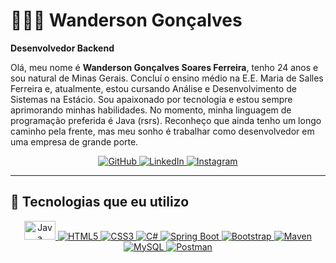 # 🧑🏽‍💻 Wanderson Gonçalves

**Desenvolvedor Backend**

Olá, meu nome é **Wanderson Gonçalves Soares Ferreira**, tenho 24 anos e sou natural de Minas Gerais. Concluí o ensino médio na E.E. Maria de Salles Ferreira e, atualmente, estou cursando Análise e Desenvolvimento de Sistemas na Estácio. Sou apaixonado por tecnologia e estou sempre aprimorando minhas habilidades. No momento, minha linguagem de programação preferida é Java (rsrs). Reconheço que ainda tenho um longo caminho pela frente, mas meu sonho é trabalhar como desenvolvedor em uma empresa de grande porte.


<div align="center">

  <a href="https://github.com/WandersonGsoares">
    <img src="https://img.shields.io/badge/GitHub-000?logo=github&logoColor=white" alt="GitHub">
  </a>
  <a href="https://www.linkedin.com/in/wandersonssoares/">
    <img src="https://img.shields.io/badge/LinkedIn-0077B5?logo=linkedin&logoColor=white" alt="LinkedIn">
  </a>
  <a href="https://www.instagram.com/w.soares.ferreira/" target="_blank">
  <img src="https://img.shields.io/badge/Instagram-E4405F?logo=instagram&logoColor=white" alt="Instagram">
</a>


</div>


---

## 🚀 Tecnologias que eu utilizo

<div align="center">
  
  <a href="https://www.java.com/" target="_blank">
  <img src="https://cdn.jsdelivr.net/gh/devicons/devicon/icons/java/java-original.svg" alt="Java" width="50" height="30"/>
  </a>

  </a>
  <a href="https://developer.mozilla.org/en-US/docs/Web/HTML">
    <img src="https://img.shields.io/badge/HTML5-E34F26?logo=html5&logoColor=white" alt="HTML5">
  </a>
  <a href="https://developer.mozilla.org/en-US/docs/Web/CSS">
    <img src="https://img.shields.io/badge/CSS3-1572B6?logo=css3&logoColor=white" alt="CSS3">
  </a>
  <a href="https://learn.microsoft.com/en-us/dotnet/csharp/">
    <img src="https://img.shields.io/badge/C%23-239120?logo=csharp&logoColor=white" alt="C#">
  </a>
  <a href="https://spring.io/projects/spring-boot">
    <img src="https://img.shields.io/badge/Spring_Boot-6DB33F?logo=springboot&logoColor=white" alt="Spring Boot">
  </a>
  <a href="https://getbootstrap.com/">
    <img src="https://img.shields.io/badge/Bootstrap-7952B3?logo=bootstrap&logoColor=white" alt="Bootstrap">
  </a>
  <a href="https://maven.apache.org/">
    <img src="https://img.shields.io/badge/Maven-C71A36?logo=apachemaven&logoColor=white" alt="Maven">
  </a>
  <a href="https://www.mysql.com/">
    <img src="https://img.shields.io/badge/MySQL-4479A1?logo=mysql&logoColor=white" alt="MySQL">
  </a>
  <a href="https://www.postman.com/">
    <img src="https://img.shields.io/badge/Postman-FF6C37?logo=postman&logoColor=white" alt="Postman">
  </a>

</div>
